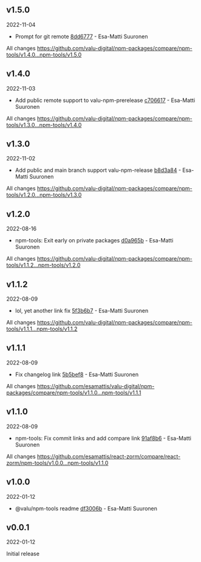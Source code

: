## v1.5.0

2022-11-04

-   Prompt for git remote [8dd6777](https://github.com/valu-digital/npm-packages/commit/8dd6777) - Esa-Matti Suuronen

All changes https://github.com/valu-digital/npm-packages/compare/npm-tools/v1.4.0...npm-tools/v1.5.0

## v1.4.0

2022-11-03

-   Add public remote support to valu-npm-prerelease [c706617](https://github.com/valu-digital/npm-packages/commit/c706617) - Esa-Matti Suuronen

All changes https://github.com/valu-digital/npm-packages/compare/npm-tools/v1.3.0...npm-tools/v1.4.0

## v1.3.0

2022-11-02

-   Add public and main branch support valu-npm-release [b8d3a84](https://github.com/valu-digital/npm-packages/commit/b8d3a84) - Esa-Matti Suuronen

All changes https://github.com/valu-digital/npm-packages/compare/npm-tools/v1.2.0...npm-tools/v1.3.0

## v1.2.0

2022-08-16

-   npm-tools: Exit early on private packages [d0a965b](https://github.com/valu-digital/npm-packages/commit/d0a965b) - Esa-Matti Suuronen

All changes https://github.com/valu-digital/npm-packages/compare/npm-tools/v1.1.2...npm-tools/v1.2.0

## v1.1.2

2022-08-09

-   lol, yet another link fix [5f3b6b7](https://github.com/valu-digital/npm-packages/commit/5f3b6b7) - Esa-Matti Suuronen

All changes https://github.com/valu-digital/npm-packages/compare/npm-tools/v1.1.1...npm-tools/v1.1.2

## v1.1.1

2022-08-09

-   Fix changelog link [5b5bef8](https://github.com/valu-digital/npm-packages/commit/5b5bef8) - Esa-Matti Suuronen

All changes https://github.com/esamattis/valu-digital/npm-packages/compare/npm-tools/v1.1.0...npm-tools/v1.1.1

## v1.1.0

2022-08-09

-   npm-tools: Fix commit links and add compare link [91af8b6](https://github.com/${repo}/commit/91af8b6) - Esa-Matti Suuronen

All changes https://github.com/esamattis/react-zorm/compare/react-zorm/npm-tools/v1.0.0...npm-tools/v1.1.0

## v1.0.0

2022-01-12

-   @valu/npm-tools readme [df3006b](https://github.com/valu-digital/npm-packages/commit/df3006b) - Esa-Matti Suuronen

## v0.0.1

2022-01-12

Initial release
